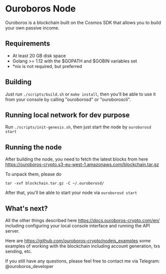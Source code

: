 # Ouroboros Node

Ouroboros is a blockchain built on the Cosmos SDK that allows you to build your own passive income. 

## Requirements

 - At least 20 GB disk space
 - Golang >= 1.12 with the $GOPATH and $GOBIN variables set
 - *nix is not required, but preferred
 
## Building

Just run `./scripts/build.sh` or `make install`, then you'll be able to use it from your console by calling "ouroborosd" or "ouroboroscli".
 
## Running local network for dev purpose

Run `./scripts/init-genesis.sh`, then just start the node by `ouroborosd start` 

## Running the node

After building the node, you need to fetch the latest blocks from here https://ouroboros-crypto.s3-eu-west-1.amazonaws.com/blockchain.tar.gz

To unpack them, please do

```shell script
tar -xvf blockchain.tar.gz -C ~/.ouroborosd/
```

After that, you'll be able to start your node via  ```ouroborosd start```

## What's next?

All the other things described here https://docs.ouroboros-crypto.com/en/ including configuring your local console interface and running the API server.

Here are https://github.com/ouroboros-crypto/nodejs_examples some examples of working with the blockchain including account generation, txs sending, etc.

If you still have any questions, please feel free to contact me via Telegram: @ouroboros_developer